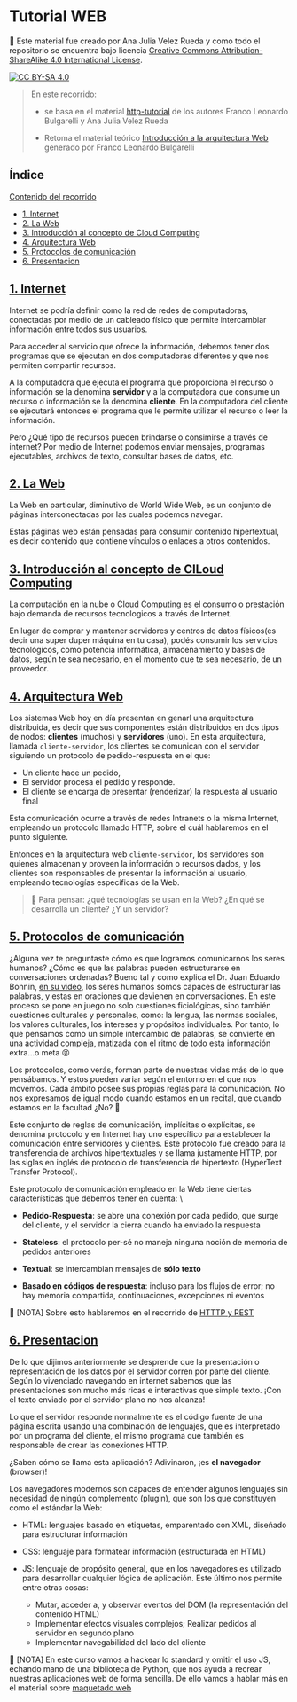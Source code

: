 # Tutorial WEB

🚨 Este material fue creado por Ana Julia Velez Rueda y como todo el repositorio se encuentra bajo licencia 
[Creative Commons Attribution-ShareAlike 4.0 International License][cc-by-sa].

[![CC BY-SA 4.0][cc-by-sa-image]][cc-by-sa]

[cc-by-sa]: http://creativecommons.org/licenses/by-sa/4.0/
[cc-by-sa-image]: https://licensebuttons.net/l/by-sa/4.0/88x31.png
[cc-by-sa-shield]: https://img.shields.io/badge/License-CC%20BY--SA%204.0-lightgrey.svg

>
> En este recorrido:
> - se basa en el material [http-tutorial](https://github.com/AJVelezRueda/http-tutorial/tree/master/tutorial/es) de los autores Franco Leonardo Bulgarelli y Ana Julia Velez Rueda
>
> - Retoma el material teórico [Introducción a la arquitectura Web](https://docs.google.com/document/d/1LBqAhXPzn-aeN5BIRZBmIrU5RKiYvySyWH-2Jkn-kJw/edit#heading=h.kx1xmbyu1do6) generado por Franco Leonardo Bulgarelli
>

## Índice
[Contenido del recorrido](#1-Web)
  * [1. Internet](#1-interntet)
  * [2. La Web](#2-web)
  * [3. Introducción al concepto de Cloud Computing](#3-Cloud-computing)
  * [4. Arquitectura Web](#4-arquitectura-web)
  * [5. Protocolos de comunicación](#5-protocolos)
  * [6. Presentacion](#6-presentacion)

## [1. Internet](#1-interntet)

Internet se podría definir como la red de redes de computadoras, conectadas por medio de un cableado físico que permite intercambiar información entre todos sus usuarios. 

Para acceder al servicio que ofrece la información, debemos tener dos programas que se ejecutan en dos computadoras diferentes y que nos permiten compartir recursos. 

A la computadora que ejecuta el programa que proporciona el recurso o información se la denomina **servidor** y a la computadora que consume un recurso o información se la denomina **cliente**. En la computadora del cliente se ejecutará entonces el programa que le permite utilizar el recurso o leer la información.

Pero ¿Qué tipo de recursos pueden brindarse o consimirse a través de internet? Por medio de Internet podemos enviar mensajes, programas ejecutables, archivos de texto, consultar bases de datos, etc.

## [2. La Web](#2-web)
La Web en particular, diminutivo de World Wide Web, es un conjunto de páginas interconectadas por las cuales podemos navegar.

Estas páginas web están pensadas para consumir contenido hipertextual, es decir  contenido que contiene vínculos o enlaces a otros contenidos.

## [3. Introducción al concepto de ClLoud Computing](#2-Cloud-computing)

La computación en la nube o Cloud Computing es el consumo o prestación bajo demanda de recursos tecnologicos a través de Internet. 

En lugar de comprar y mantener servidores y centros de datos físicos(es decir una super duper máquina en tu casa), podés consumir los servicios tecnológicos, como potencia informática, almacenamiento y bases de datos, según te sea necesario, en el momento que te sea necesario, de un proveedor.

## [4. Arquitectura Web](#4-arquitectura-web)

Los sistemas Web hoy en día presentan en genarl una arquitectura distribuida, es decir que sus componentes están distribuidos en dos tipos de nodos: **clientes** (muchos) y **servidores** (uno). En esta arquitectura, llamada `cliente-servidor`, los clientes se comunican con el servidor siguiendo un protocolo de pedido-respuesta en el que: 

* Un cliente hace un pedido, 
* El servidor procesa el pedido y responde.
* El cliente se encarga de presentar (renderizar) la respuesta al usuario final

Esta comunicación ocurre a través de redes Intranets o la misma Internet, empleando un protocolo llamado HTTP, sobre el cuál hablaremos en el punto siguiente.

Entonces en la arquitectura web `cliente-servidor`, los servidores son quienes almacenan y proveen la información o recursos dados, y los clientes son responsables de presentar la información al usuario, empleando tecnologías específicas de la Web. 


>
> 🤔 Para pensar: ¿qué tecnologías se usan en la Web? ¿En qué se desarrolla un cliente? ¿Y un servidor?
>

## [5. Protocolos de comunicación](#5-protocolos)

¿Alguna vez te preguntaste cómo es que logramos comunicarnos los seres humanos? ¿Cómo es que las palabras pueden estructurarse en conversaciones ordenadas? Bueno tal y como explica el Dr. Juan Eduardo Bonnin, <a href="https://www.youtube.com/watch?v=jrA70HwWnts&t=9s">en su video</a>, los seres humanos somos capaces de estructurar las palabras, y estas en oraciones que devienen en conversaciones. En este proceso se pone en juego no solo cuestiones ficiológicas, sino también cuestiones culturales y personales, como: la lengua, las normas sociales, los valores culturales, los intereses y propósitos individuales. Por tanto, lo que pensamos como un simple intercambio de palabras, se convierte en una actividad compleja, matizada con el ritmo de todo esta información extra...o meta 😝

Los protocolos, como verás, forman parte de nuestras vidas más de lo que pensábamos. Y estos pueden variar según el entorno en el que nos movemos. Cada ámbito posee sus propias reglas para la comunicación. No nos expresamos de igual modo cuando estamos en un recital, que cuando estamos en la facultad ¿No? 🙏

Este conjunto de reglas de comunicación, implícitas o explícitas, se denomina protocolo y en Internet hay uno específico para establecer la comunicación entre servidores y clientes. Este protocolo fue creado para la transferencia de archivos hipertextuales y se llama justamente HTTP, por las siglas en inglés de protocolo de transferencia de hipertexto (HyperText Transfer Protocol).

Este protocolo de comunicación empleado en la Web tiene ciertas características que debemos tener en cuenta:
\
- **Pedido-Respuesta**: se abre una conexión por cada pedido, que surge del cliente, y el servidor la cierra cuando ha enviado la respuesta

- **Stateless**: el protocolo per-sé no maneja ninguna noción de memoria de pedidos anteriores

- **Textual**: se intercambian mensajes de **sólo texto**

- **Basado en códigos de respuesta**: incluso para los flujos de error; no hay memoria compartida, continuaciones, excepciones ni eventos

📝 [NOTA] Sobre esto hablaremos en el recorrido de [HTTTP y REST](https://github.com/AJVelezRueda/Fundamentos_de_informatica/blob/master/WEB_%26_HTTP/HTTP_%26_REST.md)

## [6. Presentacion](#6-presentacion)

De lo que dijimos anteriormente se desprende que la presentación o representación de los datos por el servidor corren por parte del cliente. Según lo vivenciado navegando en internet sabemos que las presentaciones son mucho más ricas e interactivas que simple texto. ¡Con el texto enviado por el servidor plano no nos alcanza!

Lo que el servidor responde normalmente es el código fuente de una página escrita usando una combinación de lenguajes, que es interpretado por un programa del cliente, el mismo programa que también es responsable de crear las conexiones HTTP. 

¿Saben cómo se llama esta aplicación? Adivinaron, ¡es **el navegador** (browser)!

Los navegadores modernos son capaces de entender algunos lenguajes sin necesidad de ningún complemento (plugin), que son los que constituyen como el estándar la Web:

* HTML: lenguajes basado en etiquetas, emparentado con XML, diseñado para estructurar información

* CSS: lenguaje para formatear información (estructurada en HTML)

* JS: lenguaje de propósito general, que en los navegadores es utilizado para desarrollar cualquier lógica de aplicación. Este último nos permite entre otras cosas: 
  - Mutar, acceder a, y observar eventos del DOM (la representación del contenido HTML)
  - Implementar efectos visuales complejos; Realizar pedidos al servidor en segundo plano
  - Implementar navegabilidad del lado del cliente

📝 [NOTA]  En este curso vamos a hackear lo standard y omitir el uso JS, echando mano de una biblioteca de Python, que nos ayuda a recrear nuestras aplicaciones web de forma sencilla.  De ello vamos a hablar más en el material sobre [maquetado web](https://github.com/AJVelezRueda/Fundamentos_de_informatica/blob/master/WEB_%26_HTTP/ipywidgets_y_maquetado.md)
